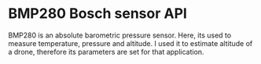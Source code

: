 # BMP280 Bosch sensor API

BMP280 is an absolute barometric pressure sensor. Here, its used to measure temperature, pressure and altitude. I used it to estimate altitude of a drone, therefore its parameters are set for that application.


